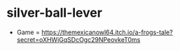 # silver-ball-lever


- Game = https://themexicanowl64.itch.io/a-frogs-tale?secret=oXHWjGqSDcOgc29NPeovkeT0ms

